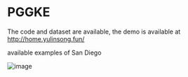 # PGGKE

The code and dataset are available, the demo is available at http://home.yulinsong.fun/

available examples of San Diego

![image](https://github.com/user-attachments/assets/df018803-69c9-458f-96f9-c79ff7ba1c5f)
